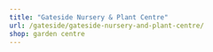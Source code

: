 ```yaml
---
title: "Gateside Nursery & Plant Centre"
url: /gateside/gateside-nursery-and-plant-centre/
shop: garden centre
---
```

